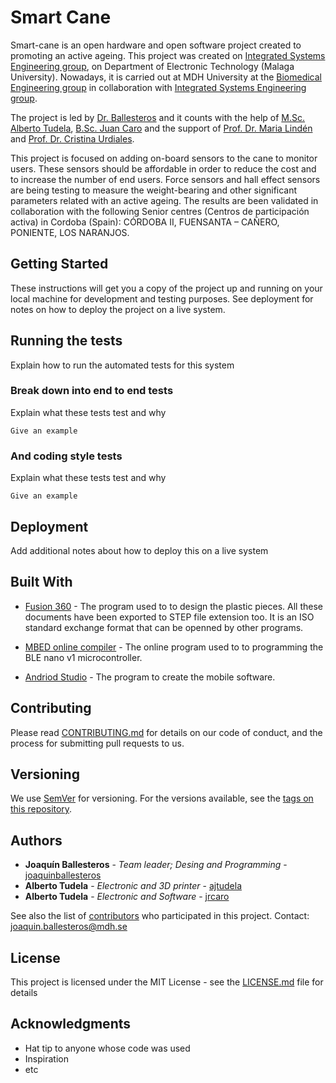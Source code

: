 # Smart Cane

Smart-cane is an open hardware and open software project created to promoting an active ageing. This project was created on [Integrated Systems Engineering group](www.grupoisis.uma.es/), on Department of Electronic Technology (Malaga University). Nowadays, it is carried out at MDH University at the [Biomedical Engineering group](http://www.es.mdh.se/research-groups/32-Biomedical_Engineering) in collaboration with [Integrated Systems Engineering group](www.grupoisis.uma.es/).

The project is led by [Dr. Ballesteros](https://www.researchgate.net/profile/Joaquin_Ballesteros) and it counts with the help of [M.Sc. Alberto Tudela](https://duma.uma.es/duma/buscador/persona/535571bb-1da1-4cbd-a49a-7b0d61c4cd2d/), [B.Sc. Juan Caro](...) and the support of [Prof. Dr. Maria Lindén](http://www.es.mdh.se/staff/114-Maria_Lind__n) and [Prof. Dr. Cristina Urdiales](https://www.researchgate.net/profile/Cristina_Urdiales2).

This project is focused on adding on-board sensors to the cane to monitor users. These sensors should be affordable in order to reduce the cost and to increase the number of end users. Force sensors and hall effect sensors are being testing to measure the weight-bearing and other significant parameters related with an active ageing. The results are been validated in collaboration with the following Senior centres (Centros de participación activa) in Cordoba (Spain): CÓRDOBA II, FUENSANTA – CAÑERO, PONIENTE, LOS NARANJOS.


## Getting Started

These instructions will get you a copy of the project up and running on your local machine for development and testing purposes. See deployment for notes on how to deploy the project on a live system.



## Running the tests

Explain how to run the automated tests for this system

### Break down into end to end tests

Explain what these tests test and why

```
Give an example
```

### And coding style tests

Explain what these tests test and why

```
Give an example
```

## Deployment

Add additional notes about how to deploy this on a live system

## Built With
* [Fusion 360](https://www.autodesk.com/products/fusion-360/overview) - The program used to to design the plastic pieces. All these documents have been exported to STEP file extension too. It is an ISO standard exchange format that can be openned by other programs. 

* [MBED online compiler](https://os.mbed.com/handbook/mbed-Compiler) - The online program used to to programming the BLE nano v1 microcontroller. 

* [Andriod Studio](https://developer.android.com/studio/) - The program to create the mobile software.

## Contributing

Please read [CONTRIBUTING.md](https://gist.github.com/PurpleBooth/b24679402957c63ec426) for details on our code of conduct, and the process for submitting pull requests to us.

## Versioning

We use [SemVer](http://semver.org/) for versioning. For the versions available, see the [tags on this repository](https://github.com/your/project/tags). 

## Authors

* **Joaquín Ballesteros** - *Team leader; Desing and Programming* - [joaquinballesteros](https://github.com/joaquinballesteros)
* **Alberto Tudela** - *Electronic and 3D printer* - [ajtudela](https://github.com/ajtudela)
* **Alberto Tudela** - *Electronic and Software* - [jrcaro](https://github.com/jrcaro)

See also the list of [contributors](https://github.com/your/project/contributors) who participated in this project. Contact: joaquin.ballesteros@mdh.se

## License

This project is licensed under the MIT License - see the [LICENSE.md](LICENSE.md) file for details

## Acknowledgments

* Hat tip to anyone whose code was used
* Inspiration
* etc

